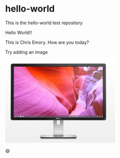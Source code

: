 # hello-world
This is the hello-world test repository

Hello World!!

This is Chris Emory. How are you today?

Try adding an image

<img src="Dell_P2715Q.png">

:smile:
